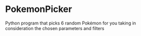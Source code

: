 # PokemonPicker
Python program that picks 6 random Pokémon for you taking in consideration the chosen parameters and filters
